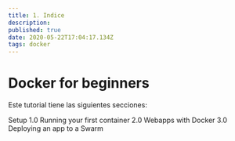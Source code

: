 ```yaml
---
title: 1. Indice
description: 
published: true
date: 2020-05-22T17:04:17.134Z
tags: docker
---
```


# Docker for beginners

Este tutorial tiene las siguientes secciones:

Setup
1.0 Running your first container
2.0 Webapps with Docker
3.0 Deploying an app to a Swarm